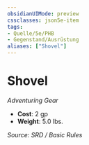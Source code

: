 ```yaml
---
obsidianUIMode: preview
cssclasses: json5e-item
tags:
- Quelle/5e/PHB
- Gegenstand/Ausrüstung
aliases: ["Shovel"]
---
```

# Shovel
*Adventuring Gear*  

- **Cost**: 2 gp
- **Weight**: 5.0 lbs.

*Source: SRD / Basic Rules*